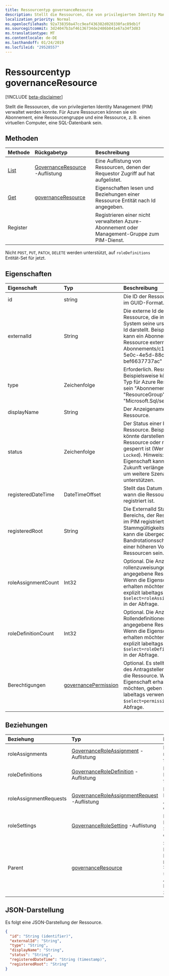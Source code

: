 ```yaml
---
title: Ressourcentyp governanceResource
description: Stellt die Ressourcen, die von privilegierten Identity Management (PIM) verwaltet werden konnte. Für Azure Ressourcen können sie ein Abonnement, eine Ressourcengruppe und eine Ressource, z. B. einen virtuellen Computer, eine SQL-Datenbank sein.
localization_priority: Normal
ms.openlocfilehash: 92a738350a47cc9eaf436382d020330fac89db1f
ms.sourcegitcommit: 3d24047b3af46136734de2486b041e67a34f3d83
ms.translationtype: MT
ms.contentlocale: de-DE
ms.lasthandoff: 01/24/2019
ms.locfileid: "29528557"
---
```

# <a name="governanceresource-resource-type"></a>Ressourcentyp governanceResource

[!INCLUDE [beta-disclaimer](../../includes/beta-disclaimer.md)]

Stellt die Ressourcen, die von privilegierten Identity Management (PIM) verwaltet werden konnte. Für Azure Ressourcen können sie ein Abonnement, eine Ressourcengruppe und eine Ressource, z. B. einen virtuellen Computer, eine SQL-Datenbank sein.


## <a name="methods"></a>Methoden

| Methode          | Rückgabetyp |Beschreibung|
|:---------------|:--------|:----------|
|[List](../api/governanceresource-list.md) | [GovernanceResource](../resources/governanceresource.md) -Auflistung|Eine Auflistung von Ressourcen, denen der Requestor Zugriff auf hat aufgelistet.|
|[Get](../api/governanceresource-get.md) | [governanceResource](../resources/governanceresource.md) |Eigenschaften lesen und Beziehungen einer Ressource Entität nach Id angegeben.|
|Register | |Registrieren einer nicht verwalteten Azure-Abonnement oder Management-Gruppe zum PIM-Dienst. |

Nicht `POST`, `PUT`, `PATCH`, `DELETE` werden unterstützt, auf `roleDefinitions` Entität-Set für jetzt.

## <a name="properties"></a>Eigenschaften
| Eigenschaft          |Typ         |Beschreibung|
|:------------------|:----------|:----------|
|id                 |string     |Die ID der Ressource. Es ist im GUID-Format.|
|externalId           |String   |Die externe Id der Ressource, die im externen System seine ursprüngliche Id darstellt. Beispielsweise kann ein Abonnement Ressource externe Id "/ Abonnements/c14ae696-5e0c-4e5d-88cc-bef6637737ac" sein. |
|type               |Zeichenfolge     |Erforderlich. Ressourcentyp Beispielsweise könnte der Typ für Azure Ressourcen sein "Abonnements", "ResourceGroup", "Microsoft.Sql/server".|
|displayName        |String     |Der Anzeigename der Ressource.|
|status             |Zeichenfolge     |Der Status einer bestimmten Ressource. Beispielsweise könnte darstellen, ob die Ressource oder nicht gesperrt ist (Werte: `Active` / `Locked`). Hinweis: Diese Eigenschaft kann in der Zukunft verlängert werden, um weitere Szenarien unterstützen.|
|registeredDateTime|DateTimeOffset      |Stellt das Datum / Uhrzeit, wann die Ressource in PIM registriert ist.|
|registeredRoot|String      |Die ExternalId Stamm Bereichs, der Ressource, die im PIM registriert ist. Der Stammgültigkeitsbereich kann die übergeordnete, Bandrotationsschema oder einer höheren Vorgänger Ressourcen sein.|
|roleAssignmentCount|Int32      |Optional. Die Anzahl der rollenzuweisungen für die angegebene Ressource. Wenn die Eigenschaft erhalten möchten, geben Sie explizit labeltags verwenden `$select=roleAssignmentCount` in der Abfrage.|
|roleDefinitionCount|Int32      |Optional. Die Anzahl der Rollendefinitionen für die angegebene Ressource. Wenn die Eigenschaft erhalten möchten, geben Sie explizit labeltags verwenden `$select=roleDefinitionCount` in der Abfrage.|
|Berechtigungen|[governancePermission](../resources/governancepermission.md)      |Optional. Es stellt den Status des Antragstellers Zugriff auf die Ressource. Wenn die Eigenschaft erhalten möchten, geben Sie explizit labeltags verwenden `$select=permissions` in der Abfrage.|

## <a name="relationships"></a>Beziehungen
| Beziehung   | Typ                                         |Beschreibung|
|:---------------|:---------------------------------------------|:----------|
|roleAssignments |[GovernanceRoleAssignment](../resources/governanceroleassignment.md) -Auflistung|Die Auflistung von rollenzuweisungen für die Ressource.|
|roleDefinitions |[GovernanceRoleDefinition](../resources/governanceroledefinition.md) -Auflistung|Die Auflistung der Rolle Definitionen für die Ressource.|
|roleAssignmentRequests |[GovernanceRoleAssignmentRequest](../resources/governanceroleassignmentrequest.md) -Auflistung|Die Auflistung der Rolle Zuordnung Anforderungen für die Ressource.|
|roleSettings |[GovernanceRoleSetting](../resources/governancerolesetting.md) -Auflistung|Die Auflistung von Einstellungen für Serverrollen für die Ressource.|
|Parent          |[governanceResource](../resources/governanceresource.md)           |Schreibgeschützt. Die übergeordnete Ressource. für `pimforazurerbac` Szenario können sie das Abonnement die Ressource gehört zu darstellen.|

## <a name="json-representation"></a>JSON-Darstellung

Es folgt eine JSON-Darstellung der Ressource.

<!-- {
  "blockType": "resource",
  "optionalProperties": [

  ],
  "@odata.type": "microsoft.graph.governanceResource"
}-->
```json
{
  "id": "String (identifier)",
  "externalId": "String",
  "type": "String",
  "displayName": "String",
  "status": "String",
  "registeredDateTime": "String (timestamp)",
  "registeredRoot": "String"
}

```
<!-- uuid: 8fcb5dbc-d5aa-4681-8e31-b001d5168d79
2015-10-25 14:57:30 UTC -->
<!--
{
  "type": "#page.annotation",
  "description": "governanceResource",
  "keywords": "",
  "section": "documentation",
  "tocPath": "",
  "suppressions": [
    "Error: /api-reference/beta/resources/governanceresource.md:\r\n      Exception processing links.\r\n    System.ArgumentException: Link Definition was null. Link text: !INCLUDE [beta-disclaimer](../../includes/beta-disclaimer.md)\r\n      at ApiDoctor.Validation.DocFile.get_LinkDestinations()\r\n      at ApiDoctor.Validation.DocSet.ValidateLinks(Boolean includeWarnings, String[] relativePathForFiles, IssueLogger issues, Boolean requireFilenameCaseMatch, Boolean printOrphanedFiles)"
  ]
}
-->
